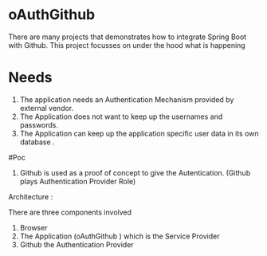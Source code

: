 

# oAuthGithub

There are many projects that demonstrates  how to integrate Spring Boot with Github. This project focusses on under the hood what is happening

# Needs

1. The application needs an Authentication Mechanism provided by external vendor.
2. The Application does not want to keep up the usernames and passwords.
3. The Application can keep up the application specific user data in its own database .

#Poc

1. Github is used as a proof of concept to give the Autentication. (Github plays Authentication Provider Role)


Architecture :

There are three components involved

1. Browser
2. The Application (oAuthGithub ) which is the Service Provider
3. Github the Authentication Provider


